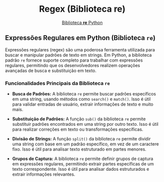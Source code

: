 <div style="text-align:center;">
    <h1>Regex (Biblioteca re)</h1>
    <a href="https://docs.python.org/3/library/re.html">
    Biblioteca <strong>re</strong> Python
    </a>
</div>

## Expressões Regulares em Python (Biblioteca `re`)

Expressões regulares (regex) são uma poderosa ferramenta utilizada para buscar e manipular padrões de texto em strings. Em Python, a biblioteca padrão `re` fornece suporte completo para trabalhar com expressões regulares, permitindo que os desenvolvedores realizem operações avançadas de busca e substituição em texto.

### Funcionalidades Principais da Biblioteca `re`

- **Busca de Padrões:** A biblioteca `re` permite buscar padrões específicos em uma string, usando métodos como `search()` e `match()`. Isso é útil para validar entradas de usuário, extrair informações de texto e muito mais.

- **Substituição de Padrões:** A função `sub()` da biblioteca `re` permite substituir padrões encontrados em uma string por outro texto. Isso é útil para realizar correções em texto ou transformações específicas.

- **Divisão de Strings:** A função `split()` da biblioteca `re` permite dividir uma string com base em um padrão específico, em vez de um caractere fixo. Isso é útil para analisar texto estruturado em partes menores.

- **Grupos de Captura:** A biblioteca `re` permite definir grupos de captura em expressões regulares, permitindo extrair partes específicas de um texto correspondente. Isso é útil para analisar dados estruturados e extrair informações relevantes.
